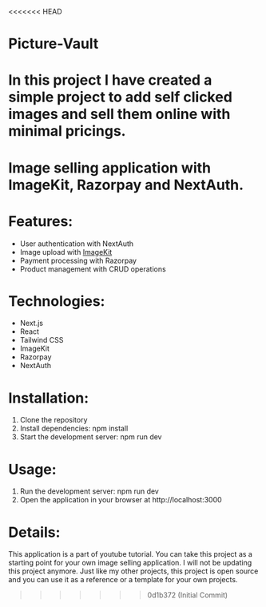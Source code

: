 <<<<<<< HEAD
# Picture-Vault
In this project I have created a simple project to add self clicked images  and sell them online with minimal pricings.
=======
# Image selling application with ImageKit, Razorpay and NextAuth.

# Features:
 - User authentication with NextAuth
 - Image upload with [ImageKit](https://imagekit.io)
 - Payment processing with Razorpay
 - Product management with CRUD operations

# Technologies:
 - Next.js
 - React
 - Tailwind CSS
 - ImageKit
 - Razorpay
 - NextAuth

# Installation:
 1. Clone the repository
 2. Install dependencies: npm install
 3. Start the development server: npm run dev

# Usage:
 1. Run the development server: npm run dev
 2. Open the application in your browser at http://localhost:3000

# Details:

This application is a part of youtube tutorial. You can take this project as a starting point for your own image selling application. I will not be updating this project anymore. Just like my other projects, this project is open source and you can use it as a reference or a template for your own projects.
>>>>>>> 0d1b372 (Initial Commit)
